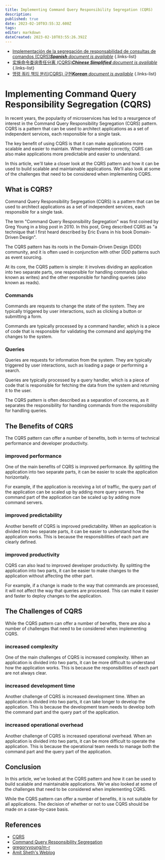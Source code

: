 ```yaml
---
title: Implementing Command Query Responsibility Segregation (CQRS)
description: 
published: true
date: 2023-02-10T03:55:32.608Z
tags: 
editor: markdown
dateCreated: 2023-02-10T03:55:26.392Z
---
```


- [Implementación de la segregación de responsabilidad de consultas de comandos (CQRS)***Spanish** document is available*](/es/Knowledge-base/Backend/implementing-command-query-responsibility-segregation-cqrs)
{.links-list}
- [实施命令查询责任分离 (CQRS)***Chinese Simplified** document is available*](/zh/Knowledge-base/Backend/implementing-command-query-responsibility-segregation-cqrs)
{.links-list}
- [명령 쿼리 책임 분리(CQRS) 구현***Korean** document is available*](/ko/Knowledge-base/Backend/implementing-command-query-responsibility-segregation-cqrs)
{.links-list}


# Implementing Command Query Responsibility Segregation (CQRS)

In recent years, the popularity of microservices has led to a resurgence of interest in the Command Query Responsibility Segregation (CQRS) pattern. CQRS is a pattern that can be used to architect applications as a set of independent services, each responsible for a single task.

The key benefit of using CQRS is that it can make applications more scalable and easier to maintain. When implemented correctly, CQRS can also make applications more predictable and easier to understand.

In this article, we'll take a closer look at the CQRS pattern and how it can be used to build scalable and maintainable applications. We'll also look at some of the challenges that need to be considered when implementing CQRS.

## What is CQRS?

Command Query Responsibility Segregation (CQRS) is a pattern that can be used to architect applications as a set of independent services, each responsible for a single task.

The term "Command Query Responsibility Segregation" was first coined by Greg Young in a blog post in 2010. In this post, Greg described CQRS as "a technique that I first heard described by Eric Evans in his book Domain-Driven Design".

The CQRS pattern has its roots in the Domain-Driven Design (DDD) community, and it is often used in conjunction with other DDD patterns such as event sourcing.

At its core, the CQRS pattern is simple: it involves dividing an application into two separate parts, one responsible for handling commands (also known as writes) and the other responsible for handling queries (also known as reads).

### Commands

Commands are requests to change the state of the system. They are typically triggered by user interactions, such as clicking a button or submitting a form.

Commands are typically processed by a command handler, which is a piece of code that is responsible for validating the command and applying the changes to the system.

### Queries

Queries are requests for information from the system. They are typically triggered by user interactions, such as loading a page or performing a search.

Queries are typically processed by a query handler, which is a piece of code that is responsible for fetching the data from the system and returning it to the user.

The CQRS pattern is often described as a separation of concerns, as it separates the responsibility for handling commands from the responsibility for handling queries.

## The Benefits of CQRS

The CQRS pattern can offer a number of benefits, both in terms of technical performance and developer productivity.

### improved performance

One of the main benefits of CQRS is improved performance. By splitting the application into two separate parts, it can be easier to scale the application horizontally.

For example, if the application is receiving a lot of traffic, the query part of the application can be scaled up by adding more query servers. The command part of the application can be scaled up by adding more command servers.

### improved predictability

Another benefit of CQRS is improved predictability. When an application is divided into two separate parts, it can be easier to understand how the application works. This is because the responsibilities of each part are clearly defined.

### improved productivity

CQRS can also lead to improved developer productivity. By splitting the application into two parts, it can be easier to make changes to the application without affecting the other part.

For example, if a change is made to the way that commands are processed, it will not affect the way that queries are processed. This can make it easier and faster to deploy changes to the application.

## The Challenges of CQRS

While the CQRS pattern can offer a number of benefits, there are also a number of challenges that need to be considered when implementing CQRS.

### increased complexity

One of the main challenges of CQRS is increased complexity. When an application is divided into two parts, it can be more difficult to understand how the application works. This is because the responsibilities of each part are not always clear.

### increased development time

Another challenge of CQRS is increased development time. When an application is divided into two parts, it can take longer to develop the application. This is because the development team needs to develop both the command part and the query part of the application.

### increased operational overhead

Another challenge of CQRS is increased operational overhead. When an application is divided into two parts, it can be more difficult to operate the application. This is because the operational team needs to manage both the command part and the query part of the application.

## Conclusion

In this article, we've looked at the CQRS pattern and how it can be used to build scalable and maintainable applications. We've also looked at some of the challenges that need to be considered when implementing CQRS.

While the CQRS pattern can offer a number of benefits, it is not suitable for all applications. The decision of whether or not to use CQRS should be made on a case-by-case basis.

## References

- [CQRS](https://martinfowler.com/bliki/CQRS.html)
- [Command Query Responsibility Segregation](https://en.wikipedia.org/wiki/Command_query_responsibility_segregation)
- [gregoryyoung/m-r](https://github.com/gregoryyoung/m-r)
- [Amit Sheth's Weblog](https://amitsheth.wordpress.com/2014/02/18/what-is-cqrs/)